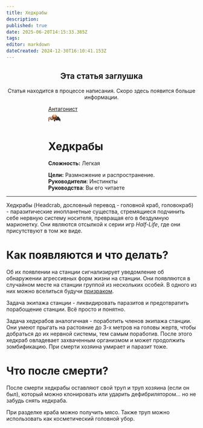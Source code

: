 ```yaml
---
title: Хедкрабы
description: 
published: true
date: 2025-06-20T14:15:33.385Z
tags: 
editor: markdown
dateCreated: 2024-12-30T16:10:41.153Z
---
```



<center>
<div class="warning-banner">
  <h2> Эта статья заглушка </h2>
  <p>Статья находится в процессе написания. Скоро здесь появится больше информации.</p><p>
</div>
</center>

<div style="display: flex; justify-content: center;">
<div class="roles-passport antag">
  <div class="title antag"><a href="/roles/antagonists">Антагонист</a></div>
  <div>
    <div><div><img src="/roles/headcrabs.png"></div></div>
  <div><div>
    <h1>Хедкрабы</h1>
    <p><strong>Сложность:</strong> Легкая</p>
    <strong>Цели:</strong> Размножение и распространение.<br>
    <b>Руководители</b>:  Инстинкты<br>
    <b>Руководства</b>: Вы его читаете
  </div></div>
  </div>
</div>
</div>
<hr></hr>
Хедкрабы (Headcrab, дословный перевод - головной краб, головокраб) - паразитические инопланетные существа, стремящиеся подчинить себе нервную систему носителя, превращая его в бездумную марионетку. Они являются отсылкой к серии игр <i>Half-Life</i>, где они присутствуют в том же виде.

# Как появляются и что делать?

Об их появлении на станции сигнализирует уведомление об обнаружении агрессивных форм жизни на станции. Они появляются в случайном месте на станции группой из нескольких особей. В одного из них можно вселиться будучи <a href="https://wiki.wwdp.ee/ru/roles/ghost">призраком</a>. 

Задача экипажа станции - ликвидировать паразитов и предотвратить порабощение станции. Всё просто и понятно.

Задача хедкрабов аналогичная - поработить членов экипажа станции. Они умеют прыгать на растояние до 3-х метров на головы жертв, чтобы добраться до их нервной системы, тем самым поработив. После этого хедкраб овладевает захваченным организмом и может продолжить зомбификацию. При смерти хозяина умирает и паразит тоже.

# Что после смерти?

После смерти хедкрабы оставляют свой труп и труп хозяина (если он был), который можно клонировать или ударить дефибрилятором... но не забудь снять хедкраба. 

При разделке краба можно получить мясо. Также труп можно использовать как косметический головной убор.

<div class="table"></div>